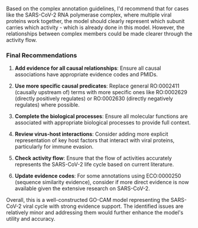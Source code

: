 Based on the complex annotation guidelines, I'd recommend that for cases like the SARS-CoV-2 RNA polymerase complex, where multiple viral proteins work together, the model should clearly represent which subunit carries which activity - which is already done in this model. However, the relationships between complex members could be made clearer through the activity flow.

### Final Recommendations

1. **Add evidence for all causal relationships**: Ensure all causal associations have appropriate evidence codes and PMIDs.

2. **Use more specific causal predicates**: Replace general RO:0002411 (causally upstream of) terms with more specific ones like RO:0002629 (directly positively regulates) or RO:0002630 (directly negatively regulates) where possible.

3. **Complete the biological processes**: Ensure all molecular functions are associated with appropriate biological processes to provide full context.

4. **Review virus-host interactions**: Consider adding more explicit representation of key host factors that interact with viral proteins, particularly for immune evasion.

5. **Check activity flow**: Ensure that the flow of activities accurately represents the SARS-CoV-2 life cycle based on current literature.

6. **Update evidence codes**: For some annotations using ECO:0000250 (sequence similarity evidence), consider if more direct evidence is now available given the extensive research on SARS-CoV-2.

Overall, this is a well-constructed GO-CAM model representing the SARS-CoV-2 viral cycle with strong evidence support. The identified issues are relatively minor and addressing them would further enhance the model's utility and accuracy.